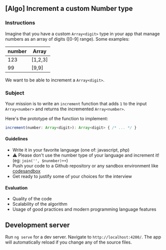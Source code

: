 ## [Algo] Increment a custom Number type

### Instructions

Imagine that you have a custom `Array<digit>` type in your app that manage numbers as an array of digits ([0-9] range). 
Some examples:

| number | Array<digit>  |
| ------ | ------------- |
| 123    | [1,2,3]       |
| 99     | [9,9]         |

We want to be able to increment a `Array<digit>`.

### Subject

Your mission is to write an `increment` function that adds `1` to the input `Array<number>` and returns the incremented `Array<number>`.

Here's the prototype of the function to implement:

```typescript
increment(number: Array<digit>): Array<digit> { /* ... */ }
```

#### Guidelines

- Write it in your favorite language (one of: javascript, php)
- :warning: Please don't use the number type of your language and increment it! (eg: `join('', $nunmber)++`)
- Push your code to a Github repository or any sandbox environment like [codesandbox](https://codesandbox.io)
- Get ready to justify some of your choices for the interview

#### Evaluation

- Quality of the code
- Scalability of the algorithm
- Usage of good practices and modern programming language features

## Development server

Run `ng serve` for a dev server. Navigate to `http://localhost:4200/`. The app will automatically reload if you change any of the source files.
